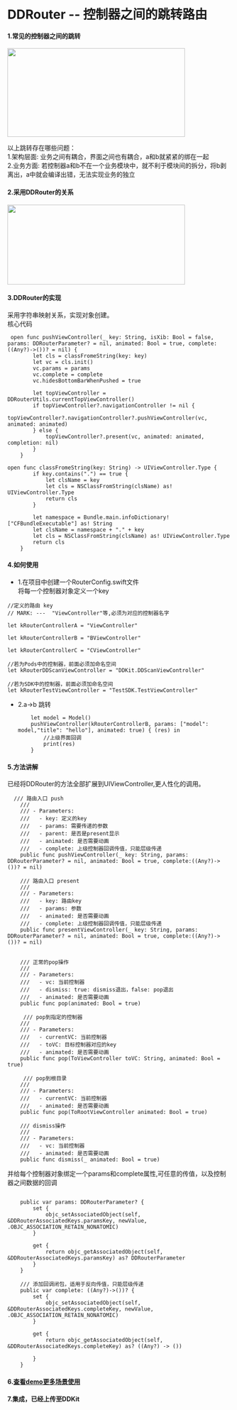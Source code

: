 # DDRouter -- 控制器之间的跳转路由

#### 1.常见的控制器之间的跳转
<img src="https://upload-images.jianshu.io/upload_images/2026287-fee2f66cec32dab4.jpg?imageMogr2/auto-orient/strip%7CimageView2/2/w/1240" width=400 height=200 />

以上跳转存在哪些问题：<br/>
1.架构层面: 业务之间有耦合，界面之间也有耦合，a和b就紧紧的绑在一起<br/>
2.业务方面: 若控制器a和b不在一个业务模块中，就不利于模块间的拆分，将b剥离出，a中就会编译出错，无法实现业务的独立

#### 2.采用DDRouter的关系

<img src="https://upload-images.jianshu.io/upload_images/2026287-7eca5b3aaf0e1adc.jpg?imageMogr2/auto-orient/strip%7CimageView2/2/w/1240" width=400 height=180 />

#### 3.DDRouter的实现

采用字符串映射关系，实现对象创建。<br/>
核心代码
```
 open func pushViewController(_ key: String, isXib: Bool = false, params: DDRouterParameter? = nil, animated: Bool = true, complete:((Any?)->())? = nil) {
        let cls = classFromeString(key: key)
        let vc = cls.init()
        vc.params = params
        vc.complete = complete
        vc.hidesBottomBarWhenPushed = true
        
        let topViewController = DDRouterUtils.currentTopViewController()
        if topViewController?.navigationController != nil {
            topViewController?.navigationController?.pushViewController(vc, animated: animated)
        } else {
            topViewController?.present(vc, animated: animated, completion: nil)
        }
    }
```

```
open func classFromeString(key: String) -> UIViewController.Type {
        if key.contains(".") == true {
            let clsName = key
            let cls = NSClassFromString(clsName) as! UIViewController.Type
            return cls
        }
        
        let namespace = Bundle.main.infoDictionary!["CFBundleExecutable"] as! String
        let clsName = namespace + "." + key
        let cls = NSClassFromString(clsName) as! UIViewController.Type
        return cls
    }
```

#### 4.如何使用

* 1.在项目中创建一个RouterConfig.swift文件<br/>
将每一个控制器对象定义一个key

```
//定义的路由 key
// MARK: ---  "ViewController"等,必须为对应的控制器名字

let kRouterControllerA = "ViewController"

let kRouterControllerB = "BViewController"

let kRouterControllerC = "CViewController"

//若为Pods中的控制器，前面必须加命名空间
let kRouterDDScanViewController = "DDKit.DDScanViewController"

//若为SDK中的控制器，前面必须加命名空间
let kRouterTestViewController = "TestSDK.TestViewController"

```


*   2.a->b 跳转 <br/>
    
    ```
        let model = Model()
        pushViewController(kRouterControllerB, params: ["model": model,"title": "hello"], animated: true) { (res) in
            //上级界面回调
            print(res)
        }
    ```
    
####  5.方法讲解
已经将DDRouter的方法全部扩展到UIViewController,更人性化的调用。

```
  /// 路由入口 push
    ///
    /// - Parameters:
    ///   - key: 定义的key
    ///   - params: 需要传递的参数
    ///   - parent: 是否是present显示
    ///   - animated: 是否需要动画
    ///   - complete: 上级控制器回调传值，只能层级传递
    public func pushViewController(_ key: String, params: DDRouterParameter? = nil, animated: Bool = true, complete:((Any?)->())? = nil) 
    
    /// 路由入口 present
    ///
    /// - Parameters:
    ///   - key: 路由key
    ///   - params: 参数
    ///   - animated: 是否需要动画
    ///   - complete: 上级控制器回调传值，只能层级传递
    public func presentViewController(_ key: String, params: DDRouterParameter? = nil, animated: Bool = true, complete:((Any?)->())? = nil) 
    
    
    /// 正常的pop操作
    ///
    /// - Parameters:
    ///   - vc: 当前控制器
    ///   - dismiss: true: dismiss退出，false: pop退出
    ///   - animated: 是否需要动画
    public func pop(animated: Bool = true) 
    
     /// pop到指定的控制器
    ///
    /// - Parameters:
    ///   - currentVC: 当前控制器
    ///   - toVC: 目标控制器对应的key
    ///   - animated: 是否需要动画
    public func pop(ToViewController toVC: String, animated: Bool = true) 
    
     /// pop到根目录
    ///
    /// - Parameters:
    ///   - currentVC: 当前控制器
    ///   - animated: 是否需要动画
    public func pop(ToRootViewController animated: Bool = true)
    
    /// dismiss操作
    ///
    /// - Parameters:
    ///   - vc: 当前控制器
    ///   - animated: 是否需要动画
    public func dismiss(_ animated: Bool = true) 
```

 并给每个控制器对象绑定一个params和complete属性,可任意的传值，以及控制器之间数据的回调

```

    public var params: DDRouterParameter? {
        set {
            objc_setAssociatedObject(self, &DDRouterAssociatedKeys.paramsKey, newValue, .OBJC_ASSOCIATION_RETAIN_NONATOMIC)
        }
        
        get {
            return objc_getAssociatedObject(self, &DDRouterAssociatedKeys.paramsKey) as? DDRouterParameter
        }
    }
    
    /// 添加回调闭包，适用于反向传值，只能层级传递
    public var complete: ((Any?)->())? {
        set {
            objc_setAssociatedObject(self, &DDRouterAssociatedKeys.completeKey, newValue, .OBJC_ASSOCIATION_RETAIN_NONATOMIC)
        }
        
        get {
            return objc_getAssociatedObject(self, &DDRouterAssociatedKeys.completeKey) as? ((Any?) -> ())
            
        }
    }
```

#### 6.[查看demo更多场景使用](https://github.com/weiweilidd01/DDRouter.git)

#### 7.集成，已经上传至DDKit

    
